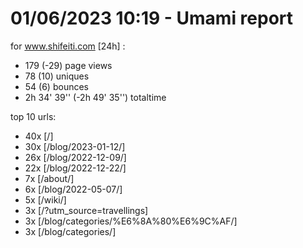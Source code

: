 # 01/06/2023 10:19 - Umami report
for www.shifeiti.com [24h] :

 - 179 (-29) page views
 - 78 (10) uniques
 - 54 (6) bounces
 - 2h 34' 39'' (-2h 49' 35'') totaltime


top 10 urls:
 - 40x [/]
 - 30x [/blog/2023-01-12/]
 - 26x [/blog/2022-12-09/]
 - 22x [/blog/2022-12-22/]
 - 7x [/about/]
 - 6x [/blog/2022-05-07/]
 - 5x [/wiki/]
 - 3x [/?utm_source=travellings]
 - 3x [/blog/categories/%E6%8A%80%E6%9C%AF/]
 - 3x [/blog/categories/]


